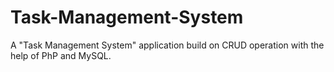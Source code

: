 # Task-Management-System
A "Task Management System" application build on CRUD operation with the help of PhP and MySQL.

